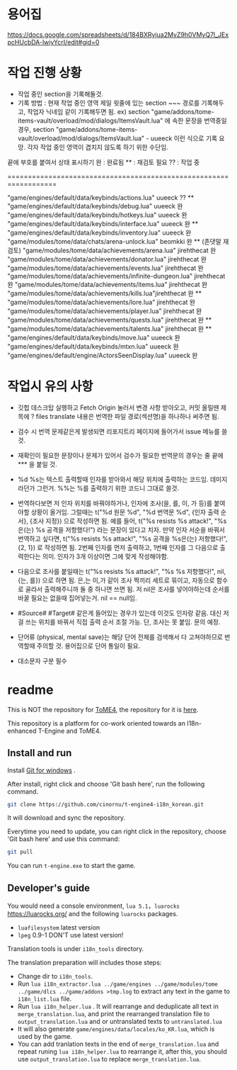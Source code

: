 # 용어집

https://docs.google.com/spreadsheets/d/184BXRyjua2MvZ9h0VMyQ7l_JExpcHUcbDA-lwiyYcrI/edit#gid=0

# 작업 진행 상황

* 작업 중인 section을 기록해둘것.
* 기록 방법 : 현재 작업 중인 영역 제일 윗줄에 있는 section ~~~ 경로를 기록해두고, 작업자 닉네임 같이 기록해두면 됨.
ex) section "game/addons/tome-items-vault/overload/mod/dialogs/ItemsVault.lua" 에 속한 문장을 번역중일 경우,
section "game/addons/tome-items-vault/overload/mod/dialogs/ItemsVault.lua" - uueeck
이런 식으로 기록 요망.
각자 작업 중인 영역이 겹치지 않도록 하기 위한 수단임.

끝에 부호를 붙여서 상태 표시하기
완 : 완료됨
** : 재검토 필요
?? : 작업 중

==================================================================

"game/engines/default/data/keybinds/actions.lua" uueeck ?? **
"game/engines/default/data/keybinds/debug.lua" uueeck 완
"game/engines/default/data/keybinds/hotkeys.lua" uueeck 완
"game/engines/default/data/keybinds/interface.lua" uueeck 완 **
"game/engines/default/data/keybinds/inventory.lua" uueeck 완
"game/modules/tome/data/chats/arena-unlock.lua" beomkki 완 ** (존댓말 재검토)
"game/modules/tome/data/achievements/arena.lua" jirehthecat 완
"game/modules/tome/data/achievements/donator.lua" jirehthecat 완
"game/modules/tome/data/achievements/events.lua" jirehthecat 완
"game/modules/tome/data/achievements/infinite-dungeon.lua" jirehthecat 완
"game/modules/tome/data/achievements/items.lua" jirehthecat 완
"game/modules/tome/data/achievements/kills.lua"jirehthecat 완 **
"game/modules/tome/data/achievements/lore.lua" jirehthecat 완
"game/modules/tome/data/achievements/player.lua" jirehthecat 완 
"game/modules/tome/data/achievements/quests.lua" jirehthecat 완 **
"game/modules/tome/data/achievements/talents.lua" jirehthecat 완 **
"game/engines/default/data/keybinds/move.lua" uueeck 완
"game/engines/default/data/keybinds/mtxn.lua" uueeck 완
"game/engines/default/engine/ActorsSeenDisplay.lua" uueeck 완

# 작업시 유의 사항

- 깃헙 데스크탑 실행하고 Fetch Origin 눌러서 변경 사항 받아오고, 커밋 올릴땐 제목에
? files translate
내용은 번역한 파일 경로(섹션명)을 하나하나 써주면 됨.

- 검수 시 번역 문제같은게 발생되면 리포지트리 페이지에 들어가서 issue 메뉴를 쓸것.

- 재확인이 필요한 문장이나 문제가 있어서 검수가 필요한 번역문의 경우는 줄 끝에 *** 을 붙일 것.

- %d %s는 텍스트 출력할때 인자를 받아와서 해당 위치에 출력하는 코드임. 데미지라던가 그런거. %%는 %를 출력하기 위한 코드니 그대로 쓸것.

- 번역하다보면 저 인자 위치를 바꿔야하거나, 인자에 조사(을, 를, 이, 가 등)를 붙여야할 상황이 올거임.
그럴때는
t("%d 원문 %d", "%d 번역문 %d", {인자 출력 순서}, {조사 지정})
으로 작성하면 됨.
예를 들어,
t("%s resists %s attack!", "%s은(는) %s 공격을 저항했다!")
라는 문장이 있다고 치자. 만약 인자 서순을 바꿔서 번역하고 싶다면,
t("%s resists %s attack!", "%s 공격을 %s은(는) 저항했다!", {2, 1})
로 작성하면 됨.
2번째 인자를 먼저 출력하고, 1번째 인자를 그 다음으로 출력한다는 의미. 인자가 3개 이상이면 그에 맞게 작성해야함.

- 다음으로 조사를 붙일때는
t("%s resists %s attack!", "%s %s 저항했다!", nil, {는, 를})
으로 하면 됨. 은,는 이,가 같이 조사 짝끼리 세트로 묶이고, 자동으로 함수로 골라서 출력해주니까 둘 중 하나면 쓰면 됨.
저 nil은 조사를 넣어야하는데 순서를 바꿀 필요는 없을때 집어넣는거.
nil == null임.

- #Source# #Target# 같은게 들어있는 경우가 있는데 이것도 인자랑 같음. 대신 저걸 쓰는 위치를 바꿔서 직접 출력 순서 조절 가능.
단, 조사는 못 붙임. 문의 예정.

- 단어류 (physical, mental save)는 해당 단어 전체를 검색해서 다 고쳐야하므로 번역할때 주의할 것.
용어집으로 단어 통일이 필요.

- 대소문자 구분 필수

# readme

This is NOT the repository for [ToME4](http://te4.org/), the repository for it is [here](https://git.net-core.org/tome/t-engine4).

This repository is a platform for co-work oriented towards an I18n-enhanced T-Engine and ToME4.

## Install and run

Install [Git for windows](https://git-scm.com/downloads) .

After install, right click and choose 'Git bash here', run the following command.

```bash
git clone https://github.com/cinornu/t-engine4-i18n_korean.git
```

It will download and sync the repository.

Everytime you need to update, you can right click in the repository, choose 'Git bash here' and use this command:

```bash
git pull
```

You can run `t-engine.exe` to start the game.

## Developer's guide

You would need a console environment, `lua 5.1`，`luarocks` <https://luarocks.org/> and the following `luarocks` packages.

* `luafilesystem` latest version
* `lpeg` 0.9-1 DON'T use latest version!

Translation tools is under `i18n_tools` directory.

The translation preparation will includes those steps:

* Change dir to `i18n_tools`.
* Run `lua i18n_extractor.lua ../game/engines ../game/modules/tome ../game/dlcs ../game/addons >tmp.log` to extract any text in the game to `i18n_list.lua` file.
* Run `lua i18n_helper.lua` . It will rearrange and deduplicate all text in  `merge_translation.lua`, and print the rearranged translation file to `output_translation.lua` and or untranslated texts to  `untranslated.lua`
* It will also generate `game/engines/data/locales/ko_KR.lua`, which is used by the game.
* You can add tranlation texts in the end of `merge_translation.lua` and repeat runing `lua i18n_helper.lua` to rearrange it, after this, you should use `output_translation.lua` to replace `merge_translation.lua`.
